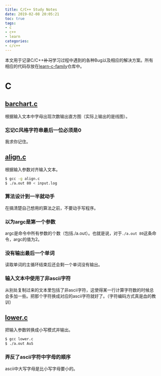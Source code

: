 ```yaml
---
title: C/C++ Study Notes
date: 2019-02-08 20:05:21
toc: true
tags:
- c
- c++
- learn
categories:
- c/c++
---
```

本文用于记录C/C++~~补习~~学习过程中遇到的各种Bug以及相应的解决方案。所有相应的代码存放在[learn-c-family](https://github.com/bigface008/learn-c-family)仓库中。
<!--more-->

# C

## [barchart.c](https://github.com/bigface008/learn-c-family/blob/master/barchart.c)

根据输入文本中字母出现次数输出直方图（实际上输出的是线图）。

### 忘记C风格字符串最后一位必须是0

我求你记住。

## [align.c](https://github.com/bigface008/learn-c-family/blob/master/align.c)

根据输入参数对齐输入文本。

```bash
$ gcc -g align.c
$ ./a.out 80 < input.log
```

### 算法设计到一半就动手

在搞清楚自己想用的算法之前，不要动手写程序。

### 以为argc是第一个参数

argc是命令中所有参数的个数（包括./a.out）。也就是说，对于`./a.out 80`这条命令，argc的值为2。

### 没有输出最后一个单词

读取单词的主循环结束后还会剩一个单词没有输出。

### 输入文本中使用了非ascii字符

从别处复制过来的文本里包括了非ascii字符，这使得某一行计算字符数的时候总会多加一些。把那个字符换成对应的ascii字符就好了。（字符编码方式真是血的教训）

## [lower.c](https://github.com/bigface008/learn-c-family/blob/master/lower.c)

把输入参数转换成小写模式并输出。

```bash
$ gcc lower.c
$ ./a.out AuS
```

### 弄反了ascii字符中字母的顺序

ascii中大写字母是比小写字母要小的。
